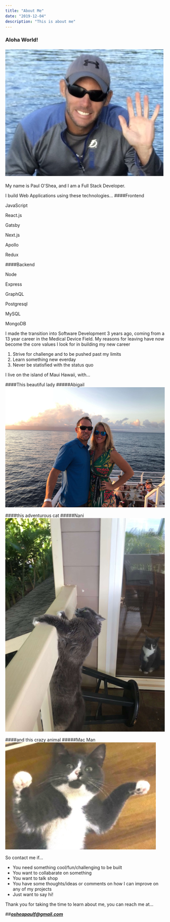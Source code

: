 ```yaml
---
title: "About Me"
date: "2019-12-04"
description: "This is about me"
---
```


### Aloha World!

#### ![its Paul](../images/thatsme.jpeg)

My name is Paul O'Shea, and I am a Full Stack Developer.

I build Web Applications using these technologies...
####Frontend

<div class="tech">
<p>JavaScript</p>
<p>React.js</p>
<p>Gatsby</p>
<p>Next.js</p>
<p>Apollo</p>
<p>Redux</p>
</div>

####Backend

<div class="tech">
<p>Node</p>
<p>Express</p>
<p>GraphQL</p>
<p>Postgresql</p>
<p>MySQL</p>
<p>MongoDB</p>
</div>

I made the transition into Software Development 3 years ago, coming from a 13 year career in the Medical Device Field.
My reasons for leaving have now become the core values I look for in building my new career

1. Strive for challenge and to be pushed past my limits
1. Learn something new everday
1. Never be statisfied with the status quo

I live on the island of Maui Hawaii, with...

####This beautiful lady
#####Abigail
![gail](../images/boatGail.jpeg)

####this adventurous cat
#####Nani
![nani](../images/nani.jpeg)

####and this crazy animal
#####Mac Man
![mac](../images/mac-new-sharp.jpeg)

So contact me if...

- You need something cool/fun/challenging to be built
- You want to collabarate on something
- You want to talk shop
- You have some thoughts/ideas or comments on how I can improve on any of my projects
- Just want to say hi!

Thank you for taking the time to learn about me, you can reach me at...

##**_<osheapaulf@gmail.com>_**
